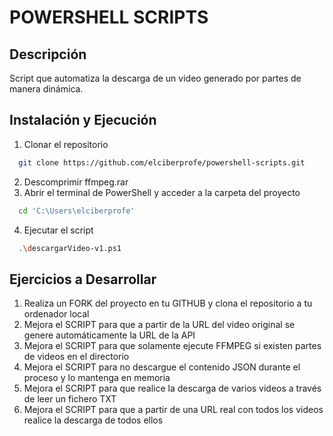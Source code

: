 # POWERSHELL SCRIPTS

## Descripción

<p>Script que automatiza la descarga de un video generado por partes de manera dinámica.</p>

## Instalación y Ejecución

1. Clonar el repositorio
```sh
  git clone https://github.com/elciberprofe/powershell-scripts.git
  ```
2. Descomprimir ffmpeg.rar
3. Abrir el terminal de PowerShell y acceder a la carpeta del proyecto
```sh
  cd 'C:\Users\elciberprofe'
  ```
4. Ejecutar el script
```sh
  .\descargarVideo-v1.ps1
  ```
  
 ## Ejercicios a Desarrollar
1. Realiza un FORK del proyecto en tu GITHUB y clona el repositorio a tu ordenador local
2. Mejora el SCRIPT para que a partir de la URL del video original se genere automáticamente la URL de la API
3. Mejora el SCRIPT para que solamente ejecute FFMPEG si existen partes de videos en el directorio
4. Mejora el SCRIPT para no descargue el contenido JSON durante el proceso y lo mantenga en memoria
5. Mejora el SCRIPT para que realice la descarga de varios videos a través de leer un fichero TXT
6. Mejora el SCRIPT para que a partir de una URL real con todos los videos realice la descarga de todos ellos
